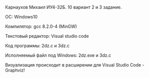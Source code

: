 Карнаухов Михаил ИУ4-32Б. 10 вариант 2 и 3 задание.

ОС: Windows10

Компилятор: gcc 8.2.0-4 (MinGW)

Текстовый редактор: Visual studio code

Код программы: 2dz.c и 3dz.c

Исполняемый файл под Windows: 2dz.exe и 3dz.c

Визуализация происходит в расширении для Visual Studio Code - Graphviz!
